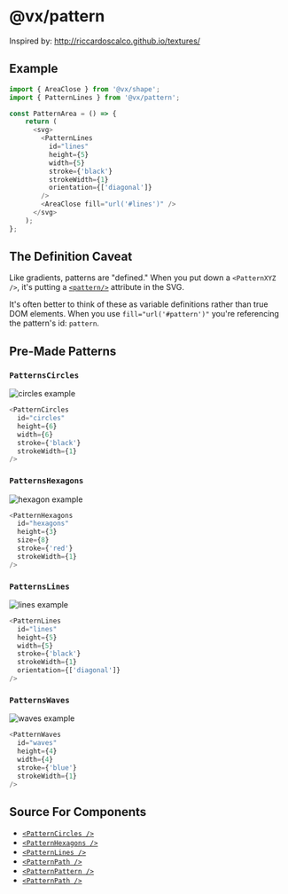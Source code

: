 # @vx/pattern

Inspired by: http://riccardoscalco.github.io/textures/

## Example

``` js
import { AreaClose } from '@vx/shape';
import { PatternLines } from '@vx/pattern';

const PatternArea = () => {
    return (
      <svg>
        <PatternLines
          id="lines"
          height={5}
          width={5}
          stroke={'black'}
          strokeWidth={1}
          orientation={['diagonal']}
        />
        <AreaClose fill="url('#lines')" />
      </svg>
    );
};
```

## The Definition Caveat

Like gradients, patterns are "defined." When you put down a `<PatternXYZ />`, it's putting a [`<pattern/>`](https://developer.mozilla.org/en-US/docs/Web/SVG/Tutorial/Patterns) attribute in the SVG.

It's often better to think of these as variable definitions rather than true DOM elements. When you use `fill="url('#pattern')"` you're referencing the pattern's id: `pattern`.


## Pre-Made Patterns

### `PatternsCircles`

![circles example](http://i.imgur.com/jd9YGJi.png)

``` js
<PatternCircles
  id="circles"
  height={6}
  width={6}
  stroke={'black'}
  strokeWidth={1}
/>
```

### `PatternsHexagons`

![hexagon example](http://i.imgur.com/3EL1Lza.png)

``` js
<PatternHexagons
  id="hexagons"
  height={3}
  size={8}
  stroke={'red'}
  strokeWidth={1}
/>
```

### `PatternsLines`

![lines example](http://i.imgur.com/E3cTmLZ.png)

``` js
<PatternLines
  id="lines"
  height={5}
  width={5}
  stroke={'black'}
  strokeWidth={1}
  orientation={['diagonal']}
/>
```

### `PatternsWaves`

![waves example](http://i.imgur.com/4fdwbhv.png)

``` js
<PatternWaves
  id="waves"
  height={4}
  width={4}
  stroke={'blue'}
  strokeWidth={1}
/>
```

## Source For Components

+ [`<PatternCircles />`](https://github.com/hshoff/vx/blob/master/packages/vx-pattern/src/patterns/Circles.js)
+ [`<PatternHexagons />`](https://github.com/hshoff/vx/blob/master/packages/vx-pattern/src/patterns/Hexagons.js)
+ [`<PatternLines />`](https://github.com/hshoff/vx/blob/master/packages/vx-pattern/src/patterns/Lines.js)
+ [`<PatternPath />`](https://github.com/hshoff/vx/blob/master/packages/vx-pattern/src/patterns/Path.js)
+ [`<PatternPattern />`](https://github.com/hshoff/vx/blob/master/packages/vx-pattern/src/patterns/Pattern.js)
+ [`<PatternPath />`](https://github.com/hshoff/vx/blob/master/packages/vx-pattern/src/patterns/Waves.js)
